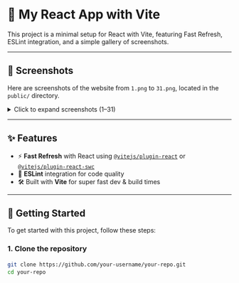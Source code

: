 # 🚀 My React App with Vite

This project is a minimal setup for React with Vite, featuring Fast Refresh, ESLint integration, and a simple gallery of screenshots.

---

## 📸 Screenshots

Here are screenshots of the website from `1.png` to `31.png`, located in the `public/` directory.

<details>
<summary>Click to expand screenshots (1–31)</summary>

<!-- Image Gallery -->
  
![Screenshot 1](./public/1.png)  
![Screenshot 2](./public/2.png)  
![Screenshot 3](./public/3.png)  
![Screenshot 4](./public/4.png)  
![Screenshot 5](./public/5.png)  
![Screenshot 6](./public/6.png)  
![Screenshot 7](./public/7.png)  
![Screenshot 8](./public/8.png)  
![Screenshot 9](./public/9.png)  
![Screenshot 10](./public/10.png)  
![Screenshot 11](./public/11.png)  
![Screenshot 12](./public/12.png)  
![Screenshot 13](./public/13.png)  
![Screenshot 14](./public/14.png)  
![Screenshot 15](./public/15.png)  
![Screenshot 16](./public/16.png)  
![Screenshot 17](./public/17.png)  
![Screenshot 18](./public/18.png)  
![Screenshot 19](./public/19.png)  
![Screenshot 20](./public/20.png)  
![Screenshot 21](./public/21.png)  
![Screenshot 22](./public/22.png)  
![Screenshot 23](./public/23.png)  
![Screenshot 24](./public/24.png)  
![Screenshot 25](./public/25.png)  
![Screenshot 26](./public/26.png)  
![Screenshot 27](./public/27.png)  
![Screenshot 28](./public/28.png)  
![Screenshot 29](./public/29.png)  
![Screenshot 30](./public/30.png)  
![Screenshot 31](./public/31.png)

</details>

---

## ✨ Features

- ⚡ **Fast Refresh** with React using [`@vitejs/plugin-react`](https://github.com/vitejs/vite-plugin-react) or [`@vitejs/plugin-react-swc`](https://github.com/vitejs/vite-plugin-react-swc)
- 🧹 **ESLint** integration for code quality
- 🛠️ Built with **Vite** for super fast dev & build times

---

## 🚀 Getting Started

To get started with this project, follow these steps:

### 1. Clone the repository

```bash
git clone https://github.com/your-username/your-repo.git
cd your-repo
